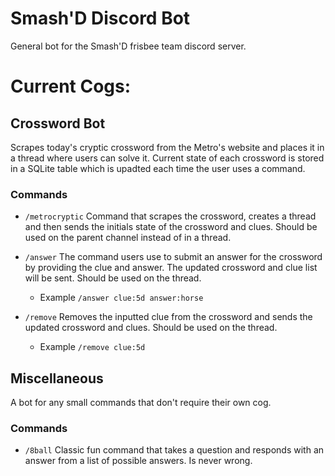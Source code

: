 # Smash'D Discord Bot
General bot for the Smash'D frisbee team discord server.

# Current Cogs:
## Crossword Bot
Scrapes today's cryptic crossword from the Metro's website and places it in a thread where users can solve it.
Current state of each crossword is stored in a SQLite table which is upadted
each time the user uses a command.
### Commands
- `/metrocryptic` Command that scrapes the crossword, creates a thread
and then sends the initials state of the crossword and clues. Should be
used on the parent channel instead of in a thread.

- `/answer` The command users use to submit an answer for the crossword by providing the clue and answer.
The updated crossword and clue list will be sent. Should be used on the thread.
  - Example `/answer clue:5d answer:horse`

- `/remove` Removes the inputted clue from the crossword and sends the updated
crossword and clues. Should be used on the thread.
  - Example `/remove clue:5d`

## Miscellaneous
A bot for any small commands that don't require their own cog.

### Commands
- `/8ball` Classic fun command that takes a question and responds with 
an answer from a list of possible answers. Is never wrong.
